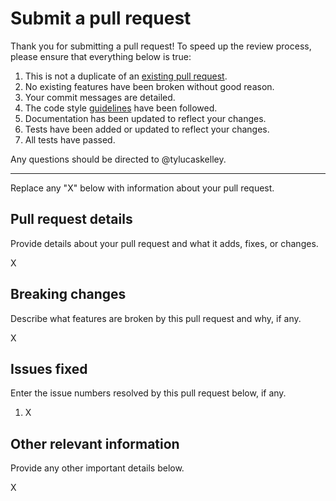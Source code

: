# Submit a pull request

Thank you for submitting a pull request! To speed up the review process, please ensure that everything below
is true:

1. This is not a duplicate of an [existing pull request][1].
2. No existing features have been broken without good reason.
3. Your commit messages are detailed.
4. The code style [guidelines][2] have been followed.
5. Documentation has been updated to reflect your changes.
6. Tests have been added or updated to reflect your changes.
7. All tests have passed.

Any questions should be directed to @tylucaskelley.

---

Replace any "X" below with information about your pull request.

## Pull request details

Provide details about your pull request and what it adds, fixes, or changes.

X

## Breaking changes

Describe what features are broken by this pull request and why, if any.

X

## Issues fixed

Enter the issue numbers resolved by this pull request below, if any.

1. X

## Other relevant information

Provide any other important details below.

X

[1]: https://github.com/greylocklabs/eslint-config/pulls
[2]: https://github.com/greylocklabs/eslint-config/blob/master/.github/CONTRIBUTING.md#code-style
